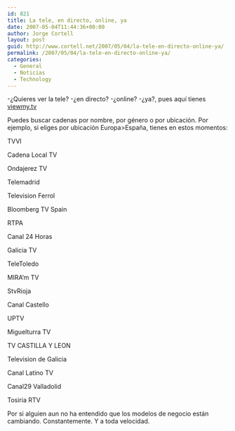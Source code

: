 ```yaml
---
id: 821
title: La tele, en directo, online, ya
date: 2007-05-04T11:44:36+00:00
author: Jorge Cortell
layout: post
guid: http://www.cortell.net/2007/05/04/la-tele-en-directo-online-ya/
permalink: /2007/05/04/la-tele-en-directo-online-ya/
categories:
  - General
  - Noticias
  - Technology
---
```

-¿Quieres ver la tele? -¿en directo? -¿online? -¿ya?, pues aquí­ tienes <a title="http://www.viewmy.tv" target="_blank" href="http://www.viewmy.tv">viewmy.tv</a>
  
Puedes buscar cadenas por nombre, por género o por ubicación. Por ejemplo, si eliges por ubicación Europa>España, tienes en estos momentos:

TVVI
  
Cadena Local TV
  
Ondajerez TV
  
Telemadrid
  
Television Ferrol
  
Bloomberg TV Spain
  
RTPA
  
Canal 24 Horas
  
Galicia TV
  
TeleToledo
  
MIRA&#8217;m TV
  
StvRioja
  
Canal Castello
  
UPTV
  
Miguelturra TV
  
TV CASTILLA Y LEON
  
Television de Galicia
  
Canal Latino TV
  
Canal29 Valladolid
  
Tosiria RTV

Por si alguien aun no ha entendido que los modelos de negocio están cambiando. Constantemente. Y a toda velocidad.